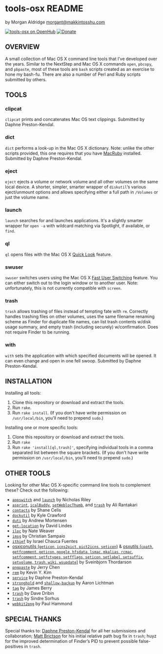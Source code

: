 tools-osx README
================

by Morgan Aldridge <morgant@makkintosshu.com>

[![tools-osx on OpenHub](https://www.openhub.net/p/tools-osx/widgets/project_thin_badge.gif)](https://www.openhub.net/p/tools-osx) [![Donate](https://img.shields.io/badge/Donate-PayPal-green.svg)](https://www.paypal.com/cgi-bin/webscr?cmd=_donations&business=DBY3R8ARLDELE&currency_code=USD&source=url)

OVERVIEW
--------

A small collection of Mac OS X command line tools that I’ve developed over the years. Similar to the NextStep and Mac OS X commands `open`, `pbcopy`, and `pbpaste`, most of these tools are `bash` scripts created as an exercise to hone my bash-fu. There are also a number of Perl and Ruby scripts submitted by others.

TOOLS
-----

### clipcat

`clipcat` prints and concatenates Mac OS text clippings. Submitted by Daphne Preston-Kendal.

### dict

`dict` performs a look-up in the Mac OS X dictionary. Note: unlike the other scripts provided, this one requires that you have [MacRuby](http://macruby.org/) installed. Submitted by Daphne Preston-Kendal.

### eject

`eject` ejects a volume or network volume and all other volumes on the same local device. A shorter, simpler, smarter wrapper of `diskutil`’s various eject/unmount options and allows specifying either a full path in `/Volumes` or just the volume name.

### launch

`launch` searches for and launches applications. It's a slightly smarter wrapper for `open -a` with wildcard matching via Spotlight, if available, or `find`.

### ql

`ql` opens files with the Mac OS X [Quick Look](https://support.apple.com/en-ca/guide/mac-help/mh14119/mac) feature.

### swuser

`swuser` switches users using the Mac OS X [Fast User Switching](https://support.apple.com/en-ca/guide/mac-help/mchlp2439/mac) feature. You can either switch out to the login window or to another user. Note: unfortunately, this is not currently compatible with `screen`.

### trash

`trash` allows trashing of files instead of tempting fate with `rm`. Correctly handles trashing files on other volumes, uses the same filename renaming scheme as Finder for duplicate file names, can list trash contents w/disk usage summary, and empty trash (including securely) w/confirmation. Does not require Finder to be running.

### with

`with` sets the application with which specified documents will be opened. It can even change and open in one fell swoop. Submitted by Daphne Preston-Kendal.

INSTALLATION
------------

Installing all tools:

1. Clone this repository or download and extract the tools.
2. Run `rake`.
3. Run `rake install`. (If you don't have write permission on `/usr/local/bin`, you'll need to prepend `sudo`.)

Installing one or more specific tools:

1. Clone this repository or download and extract the tools.
2. Run `rake`
3. Run `rake 'install[ql,trash]'`, specifying individual tools in a comma separated list between the square brackets. (If you don't have write permission on `/usr/local/bin`, you'll need to prepend `sudo`.)

OTHER TOOLS
-----------

Looking for other Mac OS X-specific command line tools to complement these? Check out the following:

* [`appswitch`](http://sabi.net/nriley/software/#appswitch) and [`launch`](http://sabi.net/nriley/software/#launch) by Nicholas Riley
* [`asprint`](http://hasseg.org/asprint/), [`icalBuddy`](http://hasseg.org/icalBuddy/), [`setWeblocThumb`](http://hasseg.org/setWeblocThumb/), and [`trash`](http://hasseg.org/trash/) by Ali Rantakari
* [`contacts`](https://web.archive.org/web/20160319061131/http://www.gnufoo.org/contacts/) by Shane Celis
* [`dockutil`](https://github.com/kcrawford/dockutil) by Kyle Crawford
* [`duti`](https://github.com/moretension/duti) by Andrew Mortensen
* [`get-location`](https://github.com/lindes/get-location) by David Lindes
* [`iloc`](https://derailer.org/iloc/) by Nate Weaver
* [`imsg`](https://github.com/chrisfsampaio/imsg) by Christian Sampaio
* [`ithief`](https://web.archive.org/web/20120418093332/http://cachivaches.chauca.net/ithief/) by Israel Chauca Fuentes
* [osxiconutils (`geticon`, `icns2pict`, `pict2icns`, `seticon`)](http://sveinbjorn.org/osxiconutils) & [osxutils (`cpath`, `getfcomment`, `geticon`, `google`, `hfsdata`, `lsmac`, `mkalias`, `rcmac`, `setfcomment`, `setfctypes`, `setfflags`, `seticon`, `setlabel`, `setsuffix`, `setvolume`, `trash`, `wiki`, `wsupdate`)](https://web.archive.org/web/20100831125502/http://osxutils.sourceforge.net/) by Sveinbjorn Thordarson
* [`pngpaste`](https://github.com/jcsalterego/pngpaste) by Jerry Chen
* [`rem`](https://github.com/kykim/rem) by Kevin Y. Kim
* [`service`](https://github.com/dpk/service) by Daphne Preston-Kendal
* [`stronghold`](https://github.com/alichtman/stronghold) and [`shallow-backup`](https://github.com/alichtman/shallow-backup) by Aaron Lichtman
* [`tag`](https://github.com/jdberry/tag) by James Berry
* [`trash`](http://www.dribin.org/dave/osx-trash/) by Dave Dribin
* [`trash`](https://github.com/sindresorhus/trash) by Sindre Sorhus
* [`webkit2png`](http://www.paulhammond.org/webkit2png/) by Paul Hammond

SPECIAL THANKS
--------------

Special thanks to: [Daphne Preston-Kendal](http://dpk.io/) for all her submissions and collaboration; [Matt Brictson](https://mattbrictson.com) for his initial relative path bug fix in `trash`; huyz for the improved determination of Finder’s PID to prevent possible false-positives in `trash`.
